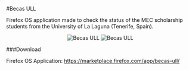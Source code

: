 #Becas ULL

Firefox OS application made to check the status of the MEC scholarship students from the University of La Laguna (Tenerife, Spain).

<p align="center"><img title="Becas ULL" src="https://marketplace.cdn.mozilla.net/img/uploads/previews/full/124/124225.png?modified=1399466808"/>
<img title="Becas ULL" src="https://marketplace.cdn.mozilla.net/img/uploads/previews/full/124/124226.png?modified=1399466808"/></p>


###Download

Firefox OS Application: https://marketplace.firefox.com/app/becas-ull/
